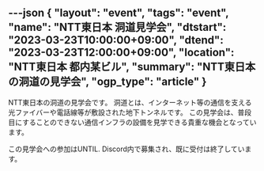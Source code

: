 ---json
{
    "layout": "event",
    "tags": "event",
    "name": "NTT東日本 洞道見学会",
    "dtstart": "2023-03-23T10:00:00+09:00",
    "dtend": "2023-03-23T12:00:00+09:00",
    "location": "NTT東日本 都内某ビル",
    "summary": "NTT東日本の洞道の見学会",
    "ogp_type": "article"
}
---

NTT東日本の洞道の見学会です。
洞道とは、インターネット等の通信を支える光ファイバーや電話線等が敷設された地下トンネルです。
この見学会は、普段目にすることのできない通信インフラの設備を見学できる貴重な機会となっています。

この見学会への参加はUNTIL. Discord内で募集され、既に受付は終了しています。